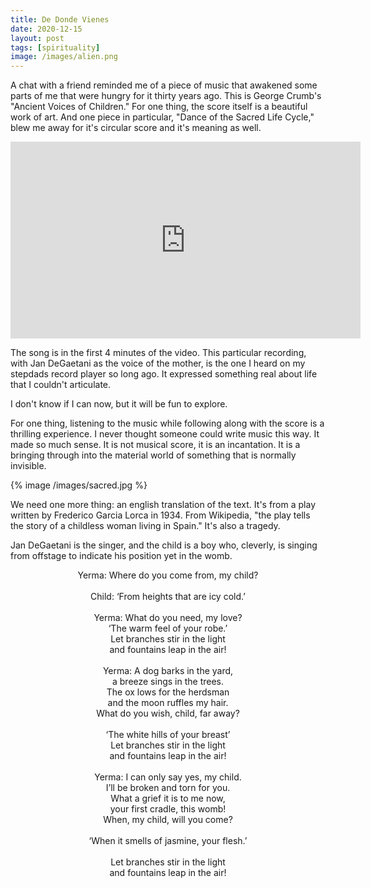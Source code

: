 ```yaml
---
title: De Donde Vienes
date: 2020-12-15
layout: post
tags: [spirituality]
image: /images/alien.png
---
```


A chat with a friend reminded me of a piece of music that awakened some parts
of me that were hungry for it thirty years ago. This is George Crumb's
"Ancient Voices of Children." For one thing, the score itself is a beautiful
work of art. And one piece in particular, "Dance of the Sacred Life Cycle,"
blew me away for it's circular score and it's meaning as well.

<iframe width="560" height="315" src="https://www.youtube.com/embed/TIPhA2MFXUI" frameborder="0" allow="accelerometer; autoplay; clipboard-write; encrypted-media; gyroscope; picture-in-picture" allowfullscreen></iframe>

The song is in the first 4 minutes of the video. This particular recording, with
Jan DeGaetani as the voice of the mother, is the one I heard on my stepdads record
player so long ago. It expressed something real about life that I couldn't articulate.


I don't know if I can now, but it will be fun to explore.

For one thing, listening to the music while following along with the score is a
thrilling experience. I never thought someone could write music this way.
It made so much sense. It is not musical score, it is an incantation. It is
a bringing through into the material world of something that is normally invisible.

{% image /images/sacred.jpg %}

We need one more thing: an english translation of the text. It's from a
play written by Frederico Garcia Lorca in 1934. From Wikipedia, "the play tells
the story of a childless woman living in Spain." It's also a tragedy.

Jan DeGaetani is the singer, and the child is a boy who, cleverly, is singing from
offstage to indicate his position yet in the womb.

<center>
Yerma: Where do you come from, my child?<br/>
<br/>
Child: ‘From heights that are icy cold.’<br/>
<br/>
Yerma: What do you need, my love?
<br/>
‘The warm feel of your robe.’
<br/>
Let branches stir in the light<br/>
and fountains leap in the air!<br/>
<br/>
Yerma: A dog barks in the yard,<br/>
a breeze sings in the trees.<br/>
The ox lows for the herdsman<br/>
and the moon ruffles my hair.<br/>
What do you wish, child, far away?<br/>
<br/>
‘The white hills of your breast’
<br/>
Let branches stir in the light<br/>
and fountains leap in the air!<br/>
<br/>
Yerma: I can only say yes, my child.<br/>
I’ll be broken and torn for you.<br/>
What a grief it is to me now,<br/>
your first cradle, this womb!<br/>
When, my child, will you come?<br/>
<br/>
‘When it smells of jasmine, your flesh.’<br/>
<br/>
Let branches stir in the light<br/>
and fountains leap in the air!<br/>
</center>



